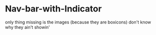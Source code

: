# Nav-bar-with-Indicator
only thing missing is the images (because they are boxicons) don't know why they ain't showin'
